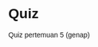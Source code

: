 # Quiz
Quiz pertemuan 5 (genap)

<!DOCTYPE html>
<html>
  <head>
    <title>Isikan Nama dan Nim Anda, Contoh : Agus (101010102)</title>
    <style>
      body {
        font-family: Arial, Helvetica, sans-serif;
      }

      * {
        box-sizing: border-box;
      }

      input[type="text"],
      select,
      textarea {
        width: 100%;
        padding: 12px;
        border: 1px solid #ccc;
        border-radius: 4px;
        resize: vertical;
      }

      label {
        padding: 12px 12px 12px 0;
        display: inline-block;
      }

      input[type="submit"] {
        background-color: #aa7804;
        color: white;
        padding: 12px 20px;
        border: none;
        border-radius: 4px;
        cursor: pointer;
        float: right;
      }

      input[type="submit"]:hover {
        background-color: #aa7804;
      }

      .container {
        border-radius: 5px;
        background-color: #f2f2f2;
        padding: 20px;
      }

      .col-25 {
        float: left;
        width: 25%;
        margin-top: 6px;
      }

      .col-75 {
        float: left;
        width: 75%;
        margin-top: 6px;
      }

      /* Clear floats after the columns */
      .row::after {
        content: "";
        display: table;
        clear: both;
      }

      /* Responsive layout - when the screen is less than 600px wide, make the two columns stack on top of each other instead of next to each other */
      @media screen and (max-width: 600px) {
        .col-25,
        .col-75,
        input[type="submit"] {
          width: 100%;
          margin-top: 0;
        }
      }
    </style>
    <script>
      function tampilHasil() {
        // Mengambil nilai input dari formulir HTML
        var nama = document.getElementById("nama").value;
        var alamat = document.getElementById("alamatPemesan").value;
        var jenisKopi = document.getElementById("jenisKopi").value;
        var ukuran = document.querySelector('input[name="ukuran"]:checked').value;

        // Mendapatkan nilai checkbox makanan pelengkap yang dipilih
        var makananPelengkap = [];
        var checkboxes = document.querySelectorAll('input[name="makananPelengkap"]:checked');
        for (var i = 0; i < checkboxes.length; i++) {
          makananPelengkap.push(checkboxes[i].value);
        }

        // Menghitung harga kopi berdasarkan jenis kopi yang dipilih
        var hargaKopi = 0;
        switch (jenisKopi) {
          case "kopiarabika":
            hargaKopi = 10000;
            break;
          case "kopirobusta":
            hargaKopi = 15000;
            break;
          case "kopiliberika":
            hargaKopi = 20000;
            break;
          case "kopiekselsa":
            hargaKopi = 25000;
            break;
        }

        // Menghitung harga makanan pelengkap yang dipilih
        var hargaMakanan = 0;
        for (var j = 0; j < makananPelengkap.length; j++) {
          switch (makananPelengkap[j]) {
            case "Cake":
              hargaMakanan += 5000;
              break;
            case "Brownies":
              hargaMakanan += 10000;
              break;
            case "Dalgona Candy":
              hargaMakanan += 15000;
              break;
          }
        }

        // Menghitung total harga
        var totalHarga = hargaKopi + hargaMakanan;

        // Menambahkan simbol "Rp" di depan total harga
        var totalHargaDalamRupiah = "Rp " + totalHarga.toLocaleString();

        // Menampilkan hasil di elemen <p> dengan id "hasil"
        var hasilElement = document.getElementById("hasil");
        hasilElement.innerHTML =
          "Nama: " +
          nama +
          "<br>" +
          "Alamat: " +
          alamat +
          "<br>" +
          "Pesanan Jenis Kopi: " +
          jenisKopi +
          "<br>" +
          "Ukuran: " +
          ukuran +
          "<br>" +
          "Makanan Pelengkap: " +
          makananPelengkap.join(", ") +
          "<br>" +
          "Total: " +
          totalHargaDalamRupiah;
      }
    </script>
  </head>
  <body>
    <h2>Form Pemesanan Coffee</h2>

    <div class="container">
      <form>
        <div class="row">
          <div class="col-25">
            <label for="nama">Nama Lengkap Pemesan</label>
          </div>
          <div class="col-75">
            <input type="text" id="nama" name="nama" placeholder="Masukan Nama Anda ..." />
          </div>
        </div>
        <div class="row">
          <div class="col-25">
            <label for="jenisKopi">Pilih Jenis Kopi</label>
          </div>
          <div class="col-75">
            <select id="jenisKopi" name="jenisKopi">
              <option value="kopiarabika">Kopi Arabika</option>
              <option value="kopirobusta">Kopi Robusta</option>
              <option value="kopiliberika">Kopi Liberika</option>
              <option value="kopiekselsa">Kopi Ekselsa</option>
            </select>
          </div>
        </div>
        <div class="row">
          <div class="col-25">
            <label for="alamatPemesan">Alamat Pemesan</label>
          </div>
          <div class="col-75">
            <textarea id="alamatPemesan" name="alamatPemesan" placeholder="Alamat Pemesan.." style="height: 200px"></textarea>
          </div>
        </div>
        <div class="row">
          <div class="col-25">
            <label for="ukuran">Ukuran</label>
          </div>
          <div class="col-25">
            <input type="radio" id="kecil" name="ukuran" value="Kecil" />
            <label for="kecil">Kecil</label><br />
            <input type="radio" id="sedang" name="ukuran" value="Sedang" />
            <label for="sedang">Sedang</label><br />
            <input type="radio" id="besar" name="ukuran" value="Besar" />
            <label for="besar">Besar</label>
          </div>
        </div>
        <div class="row">
          <div class="col-25">
            <label for="makananPelengkap">Makanan Pelengkap</label>
          </div>
          <div class="col-25">
            <input type="checkbox" id="makananPelengkap1" name="makananPelengkap" value="Cake" />
            <label for="makananPelengkap1"> Cake</label><br />
            <input type="checkbox" id="makananPelengkap2" name="makananPelengkap" value="Brownies" />
            <label for="makananPelengkap2"> Brownies</label><br />
            <input type="checkbox" id="makananPelengkap3" name="makananPelengkap" value="Dalgona Candy" />
            <label for="makananPelengkap3"> Dalgona Candy</label>
          </div>
        </div>
        <br />
        <div class="row">
          <input type="button" onClick="tampilHasil()" value="Simpan" />
        </div>
      </form>
    </div>

    <div class="row">
      <div class="col-100">
        <p id="hasil" name="hasil"></p>
      </div>
    </div>
  </body>
</html>
